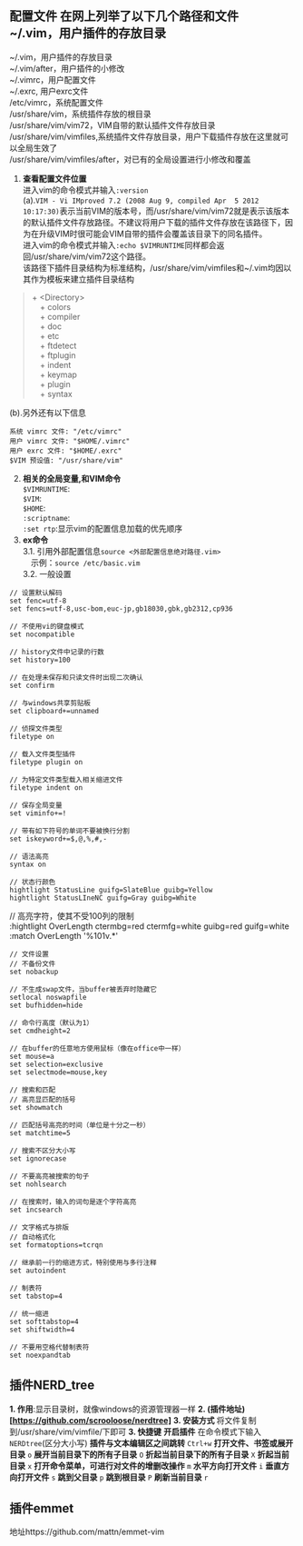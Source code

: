 ## 配置文件 在网上列举了以下几个路径和文件<br/> ~/.vim，用户插件的存放目录<br/>
~/.vim，用户插件的存放目录<br/>
~/.vim/after，用户插件的小修改<br/>
~/.vimrc，用户配置文件<br/>
~/.exrc, 用户exrc文件<br/> /etc/vimrc，系统配置文件<br/> /usr/share/vim，系统插件存放的根目录<br/>
/usr/share/vim/vim72，VIM自带的默认插件文件存放目录<br/>
/usr/share/vim/vimfiles,系统插件文件存放目录，用户下载插件存放在这里就可以全局生效了<br/>
/usr/share/vim/vimfiles/after，对已有的全局设置进行小修改和覆盖<br/>
1. **查看配置文件位置**<br/>
进入vim的命令模式并输入`:version`<br/>
(a).`VIM - Vi IMproved 7.2 (2008 Aug 9, compiled Apr  5 2012 10:17:30)`表示当前VIM的版本号，而/usr/share/vim/vim72就是表示该版本的默认插件文件存放路径。不建议将用户下载的插件文件存放在该路径下，因为在升级VIM时很可能会VIM自带的插件会覆盖该目录下的同名插件。<br/>
进入vim的命令模式并输入`:echo $VIMRUNTIME`同样都会返回/usr/share/vim/vim72这个路径。<br/>
该路径下插件目录结构为标准结构，/usr/share/vim/vimfiles和~/.vim均因以其作为模板来建立插件目录结构<br/>
>\+ \<Directory\> <br/>
&emsp;\+  colors<br/>
&emsp;\+  compiler<br/>
&emsp;\+  doc<br/>
&emsp;\+  etc<br/>
&emsp;\+  ftdetect<br/>
&emsp;\+  ftplugin<br/>
&emsp;\+  indent<br/>
&emsp;\+  keymap<br/>
&emsp;\+  plugin<br/>
&emsp;\+  syntax<br/>

(b).另外还有以下信息<br/>
````	
系统 vimrc 文件: "/etc/vimrc"
用户 vimrc 文件: "$HOME/.vimrc"
用户 exrc 文件: "$HOME/.exrc"
$VIM 预设值: "/usr/share/vim"
````
2. **相关的全局变量,和VIM命令**<br/> 
`$VIMRUNTIME`:<br/>
`$VIM`:<br/>
`$HOME`:<br/>
`:scriptname`:<br/>
`:set rtp`:显示vim的配置信息加载的优先顺序<br/>
3. **ex命令**<br/>
3.1. 引用外部配置信息`source <外部配置信息绝对路径.vim>`<br/>
&emsp;示例：`source /etc/basic.vim`<br/>
3.2. 一般设置<br/>
````
// 设置默认解码
set fenc=utf-8
set fencs=utf-8,usc-bom,euc-jp,gb18030,gbk,gb2312,cp936

// 不使用vi的键盘模式
set nocompatible

// history文件中记录的行数
set history=100

// 在处理未保存和只读文件时出现二次确认
set confirm

// 与windows共享剪贴板
set clipboard+=unnamed

// 侦探文件类型
filetype on

// 载入文件类型插件
filetype plugin on

// 为特定文件类型载入相关缩进文件
filetype indent on

// 保存全局变量
set viminfo+=!

// 带有如下符号的单词不要被换行分割
set iskeyword+=$,@,%,#,-

// 语法高亮
syntax on

// 状态行颜色
hightlight StatusLine guifg=SlateBlue guibg=Yellow
hightlight StatusLIneNC guifg=Gray guibg=White
````
// 高亮字符，使其不受100列的限制<br/>
:hightlight OverLength ctermbg=red ctermfg=white guibg=red guifg=white<br/> 
:match OverLength '\%101v.\*'<br/>

````
// 文件设置
// 不备份文件 
set nobackup

// 不生成swap文件，当buffer被丢弃时隐藏它
setlocal noswapfile
set bufhidden=hide

// 命令行高度（默认为1）
set cmdheight=2

// 在buffer的任意地方使用鼠标（像在office中一样） 
set mouse=a
set selection=exclusive
set selectmode=mouse,key

````
````
// 搜索和匹配
// 高亮显匹配的括号
set showmatch

// 匹配括号高亮的时间（单位是十分之一秒）
set matchtime=5

// 搜索不区分大小写
set ignorecase

// 不要高亮被搜索的句子
set nohlsearch

// 在搜索时，输入的词句是逐个字符高亮
set incsearch
````

````
// 文字格式与排版
// 自动格式化
set formatoptions=tcrqn

// 继承前一行的缩进方式，特别使用与多行注释
set autoindent

// 制表符
set tabstop=4

// 统一缩进
set softtabstop=4
set shiftwidth=4

// 不要用空格代替制表符
set noexpandtab
````

## 插件NERD_tree
**1. 作用**:显示目录树，就像windows的资源管理器一样
**2. (插件地址)[https://github.com/scrooloose/nerdtree]**
**3. 安装方式**
将文件复制到/usr/share/vim/vimfile/下即可
**3. 快捷键**
**开启插件**
在命令模式下输入`NERDtree`(区分大小写)
**插件与文本编辑区之间跳转**
`Ctrl+w`
**打开文件、书签或展开目录**
`o`
**展开当前目录下的所有子目录**
`O`
**折起当前目录下的所有子目录**
`X`
**折起当前目录**
`x`
**打开命令菜单，可进行对文件的增删改操作**
`m`
**水平方向打开文件**
`i`
**垂直方向打开文件**
`s`
**跳到父目录**
`p`
**跳到根目录**
`P`
**刷新当前目录**
`r`

## 插件emmet
地址https://github.com/mattn/emmet-vim
